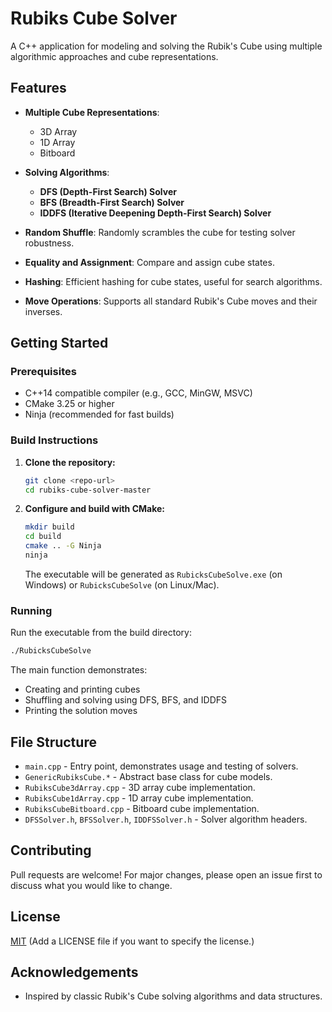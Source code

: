 # Rubiks Cube Solver

A C++ application for modeling and solving the Rubik's Cube using multiple algorithmic approaches and cube representations.

## Features

- **Multiple Cube Representations**: 
  - 3D Array
  - 1D Array
  - Bitboard

- **Solving Algorithms**:
  - **DFS (Depth-First Search) Solver**
  - **BFS (Breadth-First Search) Solver**
  - **IDDFS (Iterative Deepening Depth-First Search) Solver**

- **Random Shuffle**: Randomly scrambles the cube for testing solver robustness.
- **Equality and Assignment**: Compare and assign cube states.
- **Hashing**: Efficient hashing for cube states, useful for search algorithms.
- **Move Operations**: Supports all standard Rubik's Cube moves and their inverses.

## Getting Started

### Prerequisites

- C++14 compatible compiler (e.g., GCC, MinGW, MSVC)
- CMake 3.25 or higher
- Ninja (recommended for fast builds)

### Build Instructions

1. **Clone the repository:**
   ```sh
   git clone <repo-url>
   cd rubiks-cube-solver-master
   ```

2. **Configure and build with CMake:**
   ```sh
   mkdir build
   cd build
   cmake .. -G Ninja
   ninja
   ```

   The executable will be generated as `RubicksCubeSolve.exe` (on Windows) or `RubicksCubeSolve` (on Linux/Mac).

### Running

Run the executable from the build directory:
```sh
./RubicksCubeSolve
```

The main function demonstrates:
- Creating and printing cubes
- Shuffling and solving using DFS, BFS, and IDDFS
- Printing the solution moves

## File Structure

- `main.cpp` - Entry point, demonstrates usage and testing of solvers.
- `GenericRubiksCube.*` - Abstract base class for cube models.
- `RubiksCube3dArray.cpp` - 3D array cube implementation.
- `RubiksCube1dArray.cpp` - 1D array cube implementation.
- `RubiksCubeBitboard.cpp` - Bitboard cube implementation.
- `DFSSolver.h`, `BFSSolver.h`, `IDDFSSolver.h` - Solver algorithm headers.

## Contributing

Pull requests are welcome! For major changes, please open an issue first to discuss what you would like to change.

## License

[MIT](LICENSE) (Add a LICENSE file if you want to specify the license.)

## Acknowledgements

- Inspired by classic Rubik's Cube solving algorithms and data structures.
